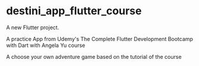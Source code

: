 # destini_app_flutter_course

A new Flutter project.

A practice App from Udemy's The Complete Flutter Development Bootcamp with Dart with Angela Yu course

A choose your own adventure game based on the tutorial of the course
